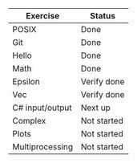 
| Exercise | Status |
| -------- | ------ |
| POSIX | Done |
| Git | Done |
| Hello | Done |
| Math | Done|
| Epsilon | Verify done |
| Vec | Verify done |
| C# input/output | Next up |
| Complex | Not started |
| Plots | Not started |
| Multiprocessing | Not started |
